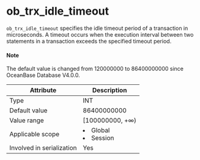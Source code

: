 # ob_trx_idle_timeout

`ob_trx_idle_timeout` specifies the idle timeout period of a transaction in microseconds. A timeout occurs when the execution interval between two statements in a transaction exceeds the specified timeout period.

<main id="notice" type='explain'>
  <h4>Note</h4>
  <p>The default value is changed from 120000000 to 86400000000 since OceanBase Database V4.0.0. </p>
</main>

| **Attribute** | **Description** |
|---------|------------------------------------------------------------------------------------------------------------|
| Type | INT |
| Default value | 86400000000 |
| Value range | \[100000000, +∞) |
| Applicable scope | <li> Global   <li> Session |
| Involved in serialization | Yes |

